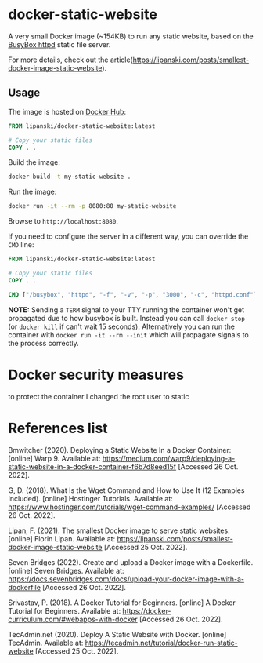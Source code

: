 # docker-static-website

A very small Docker image (~154KB) to run any static website, based on the [BusyBox httpd](https://www.busybox.net/) static file server.


For more details, check out the article(https://lipanski.com/posts/smallest-docker-image-static-website).

## Usage

The image is hosted on [Docker Hub](https://hub.docker.com/r/lipanski/docker-static-website):

```dockerfile
FROM lipanski/docker-static-website:latest

# Copy your static files
COPY . .
```

Build the image:

```sh
docker build -t my-static-website .
```

Run the image:

```sh
docker run -it --rm -p 8080:80 my-static-website
```

Browse to `http://localhost:8080`.

If you need to configure the server in a different way, you can override the `CMD` line:

```dockerfile
FROM lipanski/docker-static-website:latest

# Copy your static files
COPY . .

CMD ["/busybox", "httpd", "-f", "-v", "-p", "3000", "-c", "httpd.conf"]
```

**NOTE:** Sending a `TERM` signal to your TTY running the container won't get propagated due to how busybox is built. Instead you can call `docker stop` (or `docker kill` if can't wait 15 seconds). Alternatively you can run the container with `docker run -it --rm --init` which will propagate signals to the process correctly.

# Docker security measures

to protect the container I changed the root user to static

# References list
Bmwitcher (2020). Deploying a Static Website In a Docker Container: [online] Warp 9. Available at: https://medium.com/warp9/deploying-a-static-website-in-a-docker-container-f6b7d8eed15f [Accessed 26 Oct. 2022].

G, D. (2018). What Is the Wget Command and How to Use It (12 Examples Included). [online] Hostinger Tutorials. Available at: https://www.hostinger.com/tutorials/wget-command-examples/ [Accessed 26 Oct. 2022].

Lipan, F. (2021). The smallest Docker image to serve static websites. [online] Florin Lipan. Available at: https://lipanski.com/posts/smallest-docker-image-static-website [Accessed 25 Oct. 2022].

Seven Bridges (2022). Create and upload a Docker image with a Dockerfile. [online] Seven Bridges. Available at: https://docs.sevenbridges.com/docs/upload-your-docker-image-with-a-dockerfile [Accessed 26 Oct. 2022].

Srivastav, P. (2018). A Docker Tutorial for Beginners. [online] A Docker Tutorial for Beginners. Available at: https://docker-curriculum.com/#webapps-with-docker [Accessed 26 Oct. 2022].

TecAdmin.net (2020). Deploy A Static Website with Docker. [online] TecAdmin. Available at: https://tecadmin.net/tutorial/docker-run-static-website [Accessed 25 Oct. 2022].
